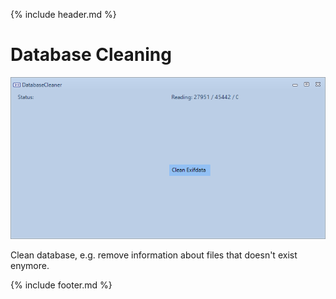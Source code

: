 {% include header.md %}

# Database Cleaning
![Database Cleaning](database-cleaning.png)

Clean database, e.g. remove information about files that doesn't exist enymore.

{% include footer.md %}
